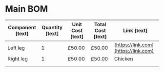 # Main BOM

| Component [text] | Quantity [text] | Unit Cost [text] | Total Cost [text] | Link [text] |
| --- | --- | --- | --- | --- |
| Left leg | 1 | £50.00 | £50.00 | [https://link.com](https://link.com) |
| Right leg | 1 | £50.00 | £50.00 | Chicken |
|  |  |  |  |  |
|  |  |  |  |  |

